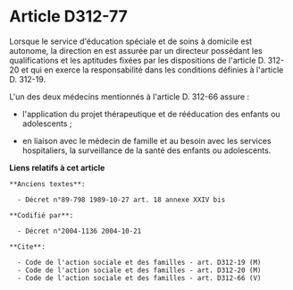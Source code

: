 # Article D312-77

Lorsque le service d'éducation spéciale et de soins à domicile est autonome, la direction en est assurée par un directeur
possédant les qualifications et les aptitudes fixées par les dispositions de l'article D. 312-20 et qui en exerce la
responsabilité dans les conditions définies à l'article D. 312-19.

L'un des deux médecins mentionnés à l'article D. 312-66 assure :

- l'application du projet thérapeutique et de rééducation des enfants ou adolescents ;

- en liaison avec le médecin de famille et au besoin avec les services hospitaliers, la surveillance de la santé des enfants
ou adolescents.

**Liens relatifs à cet article**

	**Anciens textes**:

	  - Décret n°89-798 1989-10-27 art. 18 annexe XXIV bis

	**Codifié par**:

	  - Décret n°2004-1136 2004-10-21

	**Cite**:

	  - Code de l'action sociale et des familles - art. D312-19 (M)
	  - Code de l'action sociale et des familles - art. D312-20 (M)
	  - Code de l'action sociale et des familles - art. D312-66 (V)
